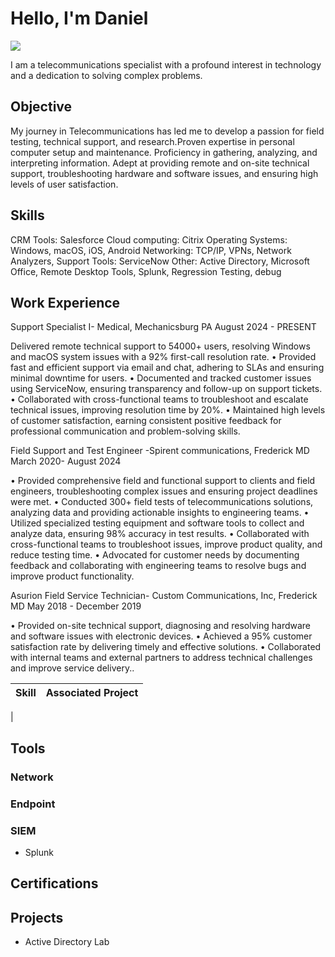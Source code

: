 # Hello, I'm Daniel 
<a href="https://linkedin.com/in/daniel-mambu"><img src="https://img.shields.io/badge/-LinkedIn-0072b1?&style=for-the-badge&logo=linkedin&logoColor=white" /></a>

I am a telecommunications specialist with a profound interest in technology and a dedication to solving complex problems.

## Objective

My journey in Telecommunications has led me to develop a passion for field testing, technical support, and research.Proven expertise in personal computer setup and maintenance. Proficiency in gathering, analyzing, and interpreting information. Adept at providing remote and on-site technical support, troubleshooting hardware and software issues, and ensuring high levels of user satisfaction.

## Skills

CRM Tools: Salesforce
Cloud computing: Citrix 
Operating Systems: Windows, macOS, iOS, Android
Networking: TCP/IP, VPNs, Network Analyzers, 
Support Tools: ServiceNow
Other: Active Directory, Microsoft Office, Remote Desktop Tools, Splunk,  Regression Testing, debug

## Work Experience

Support Specialist I- Medical, Mechanicsburg PA
August 2024 - PRESENT

 Delivered remote technical support to 54000+ users, resolving Windows and macOS system issues with a 92% first-call resolution rate.
• Provided fast and efficient support via email and chat, adhering to SLAs and ensuring minimal downtime for users.
• Documented and tracked customer issues using ServiceNow, ensuring transparency and follow-up on support tickets.
• Collaborated with cross-functional teams to troubleshoot and escalate technical issues, improving resolution time by 20%.
• Maintained high levels of customer satisfaction, earning consistent positive feedback for professional communication and problem-solving skills.

Field Support and Test Engineer -Spirent communications, Frederick MD
March 2020- August 2024

• Provided comprehensive field and functional support to clients and field engineers, troubleshooting complex issues and ensuring project deadlines were met.
• Conducted 300+ field tests of telecommunications solutions, analyzing data and providing actionable insights to engineering teams.
• Utilized specialized testing equipment and software tools to collect and analyze data, ensuring 98% accuracy in test results.
• Collaborated with cross-functional teams to troubleshoot issues, improve product quality, and reduce testing time.
• Advocated for customer needs by documenting feedback and collaborating with engineering teams to resolve bugs and improve product functionality.

Asurion Field Service Technician- Custom Communications, Inc, Frederick  MD
May 2018 - December 2019

• Provided on-site technical support, diagnosing and resolving hardware and software issues with electronic devices.
• Achieved a 95% customer satisfaction rate by delivering timely and effective solutions.
• Collaborated with internal teams and external partners to address technical challenges and improve service delivery..


| Skill                                         | Associated Project         |
|-----------------------------------------------|----------------------------|
| 

## Tools


### Network

### Endpoint


### SIEM
- Splunk 

## Certifications


## Projects
- Active Directory Lab